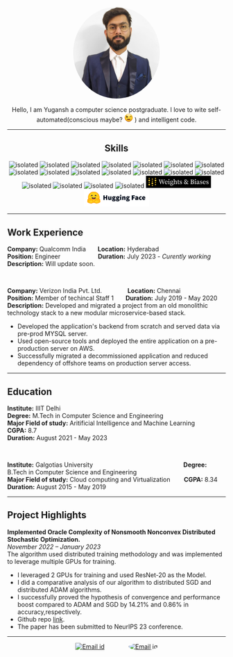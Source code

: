<p align="center">
    <img src="./assets/yugansh.jpg" alt="isolated" width="200" style="border-radius:50%"/>
</p>


<p align="center">
Hello, I am Yugansh a computer science postgraduate. I love to wite self-automated(conscious maybe? <img src="./assets/wink.png" alt="isolated" width="20"/> ) and intelligent code.
</p>

---



<h2 align="center">Skills</h2>

<div align="center">
<img src="https://cdn.icon-icons.com/icons2/2699/PNG/512/pytorch_logo_icon_169823.png" alt="isolated" width="100"/>
<img src="https://cdn.icon-icons.com/icons2/112/PNG/512/python_18894.png" alt="isolated" width="50"/>
<img src="https://cdn.icon-icons.com/icons2/2415/PNG/512/java_original_wordmark_logo_icon_146459.png" alt="isolated" width="50"/>
<img src="https://cdn.icon-icons.com/icons2/2415/PNG/512/c_original_logo_icon_146611.png" alt="isolated" width="50"/>
<img src="https://cdn.icon-icons.com/icons2/3053/PNG/512/intellij_pycharm_macos_bigsur_icon_190055.png" alt="isolated" width="50"/>
<img src="https://cdn.icon-icons.com/icons2/46/PNG/128/linux_penguin_animal_9362.png" alt="isolated" width="50"/>
<img src="https://cdn.icon-icons.com/icons2/836/PNG/512/Windows_Phone_icon-icons.com_66782.png" alt="isolated" width="50"/>
<img src="https://cdn.icon-icons.com/icons2/1826/PNG/512/4202098codedevelopergithublogo-115590_115711.png" alt="isolated" width="50"/>
<img src="https://cdn.icon-icons.com/icons2/2667/PNG/512/jupyter_app_icon_161280.png" alt="isolated" width="50"/>
<img src="https://cdn.icon-icons.com/icons2/2699/PNG/512/numpy_logo_icon_168073.png" alt="isolated" width="50"/>
<img src="https://cdn.icon-icons.com/icons2/2407/PNG/512/aws_icon_146074.png" alt="isolated" width="50"/>
<img src="https://cdn.icon-icons.com/icons2/2699/PNG/512/jenkins_logo_icon_170552.png" alt="isolated" width="50"/>
<img src="https://cdn.icon-icons.com/icons2/2107/PNG/512/file_type_maven_icon_130397.png" alt="isolated" width="50"/>
<img src="https://cdn.icon-icons.com/icons2/2108/PNG/512/react_icon_130845.png" alt="isolated" width="50"/>
<img src="https://cdn.icon-icons.com/icons2/2415/PNG/512/django_plain_logo_icon_146558.png" alt="isolated" width="50"/>
<img src="https://cdn.icon-icons.com/icons2/2699/PNG/512/openstack_logo_icon_168063.png" alt="isolated" width="100"/>
<img src="https://cdn.icon-icons.com/icons2/2415/PNG/512/docker_original_wordmark_logo_icon_146557.png" alt="isolated" width="50"/>
<img src="https://cdn.icon-icons.com/icons2/2699/PNG/512/rabbitmq_logo_icon_170812.png" alt="isolated" width="100"/>
<img src="./assets/Weights%20_%20Biases%20White%20Text.svg" alt="isolated" width="150"/>
<img src="./assets/hf-logo-with-title.svg" alt="isolated" width="150"/>
</div>

---
## Work Experience


**Company:** Qualcomm India &nbsp;&nbsp;&nbsp;&nbsp;&nbsp; **Location:** Hyderabad  
**Position:** Engineer 
&nbsp;&nbsp;&nbsp;&nbsp;&nbsp;&nbsp;&nbsp;&nbsp;&nbsp;&nbsp;&nbsp;&nbsp;&nbsp;&nbsp;&nbsp;&nbsp;&nbsp;&nbsp;&nbsp;&nbsp;
**Duration:** July 2023 - *Curently working*  
**Description:** Will update soon.

&nbsp;
&nbsp;

**Company:** Verizon India Pvt. Ltd.
&nbsp;&nbsp;&nbsp;&nbsp;&nbsp;&nbsp;&nbsp;&nbsp;&nbsp;&nbsp;&nbsp;&nbsp;&nbsp;
**Location:** Chennai  
**Position:** Member of techincal Staff 1  &nbsp;&nbsp;&nbsp;&nbsp;&nbsp;
**Duration:** July 2019 - May 2020  
**Description:** Developed and migrated a project from an old monolithic technology stack to a new modular microservice-based stack.
* Developed the application's backend from scratch and served data via pre-prod MYSQL server.
* Used open-source tools and deployed the entire application on a pre-production server on AWS.
* Successfully migrated a decommissioned application and reduced dependency of offshore teams on production server access.

---

## Education


**Institute:** IIIT Delhi
&nbsp;&nbsp;&nbsp;&nbsp;&nbsp;&nbsp;&nbsp;&nbsp;&nbsp;&nbsp;&nbsp;&nbsp;&nbsp;&nbsp;&nbsp;&nbsp;&nbsp;&nbsp;&nbsp;&nbsp;&nbsp;&nbsp;&nbsp;&nbsp;&nbsp;&nbsp;&nbsp;&nbsp;&nbsp;&nbsp;&nbsp;&nbsp;&nbsp;&nbsp;&nbsp;&nbsp;&nbsp;&nbsp;&nbsp;&nbsp;  &nbsp;&nbsp;&nbsp;&nbsp;&nbsp;&nbsp;&nbsp;&nbsp;&nbsp;&nbsp;&nbsp;&nbsp;&nbsp;&nbsp;&nbsp;&nbsp;&nbsp;&nbsp;&nbsp;&nbsp;&nbsp;&nbsp;&nbsp;&nbsp;&nbsp;&nbsp;&nbsp;&nbsp;&nbsp;&nbsp;&nbsp;&nbsp;&nbsp;&nbsp;&nbsp;&nbsp;&nbsp;&nbsp;&nbsp;&nbsp;&nbsp;
**Degree:** M.Tech in Computer Science and Engineering  
**Major Field of study:** Aritificial Intelligence and Machine Learning &nbsp;&nbsp;&nbsp;&nbsp;&nbsp;&nbsp; **CGPA:** 8.7  
**Duration:** August 2021 - May 2023  

&nbsp;
&nbsp;

**Institute:** Galgotias University
&nbsp;&nbsp;&nbsp;&nbsp;&nbsp;&nbsp;&nbsp;&nbsp;&nbsp;&nbsp;&nbsp;&nbsp;&nbsp;&nbsp;&nbsp;&nbsp;&nbsp;&nbsp;&nbsp;&nbsp;&nbsp;&nbsp;&nbsp;&nbsp;&nbsp;&nbsp;&nbsp;&nbsp;&nbsp;&nbsp;&nbsp;&nbsp;&nbsp;&nbsp;&nbsp;&nbsp;&nbsp;&nbsp;&nbsp;&nbsp;&nbsp;&nbsp;&nbsp;&nbsp;&nbsp;&nbsp;&nbsp;&nbsp;&nbsp;&nbsp;&nbsp;
**Degree:** B.Tech in Computer Science and Engineering  
**Major Field of study:** Cloud computing and Virtualization 
&nbsp;&nbsp;&nbsp;&nbsp;&nbsp;&nbsp;
**CGPA:** 8.34  
**Duration:** August 2015 - May 2019

---

## Project Highlights

**Implemented Oracle Complexity of Nonsmooth Nonconvex Distributed Stochastic Optimization.**  
*November 2022 – January 2023*  
The algorithm used distributed training methodology and was implemented to leverage multiple GPUs for training.
* I leveraged 2 GPUs for training and used ResNet-20 as the Model.
* I did a comparative analysis of our algorithm to distributed SGD and distributed ADAM algorithms.
* I successfully proved the hypothesis of convergence and performance boost compared to ADAM and SGD by 14.21% and 0.86% in accuracy,respectively.
* Github repo [link](https://github.com/yugpsyfer/DINSGD).
* The paper has been submitted to NeurIPS 23 conference.

---

<div class="contact" align="center">
<a href="mailto: yugansh.singh@gmail.com"><img src="./assets/912305.avif" alt="Email id" width="100"></a>
&nbsp;&nbsp;&nbsp;&nbsp;&nbsp;&nbsp;&nbsp;&nbsp;&nbsp;&nbsp;&nbsp;&nbsp;
<a href="https://github.com/yugpsyfer"><img src="./assets/giphy.gif" alt="Email id" width="100" style="border-radius:50%"></a>

</div>


